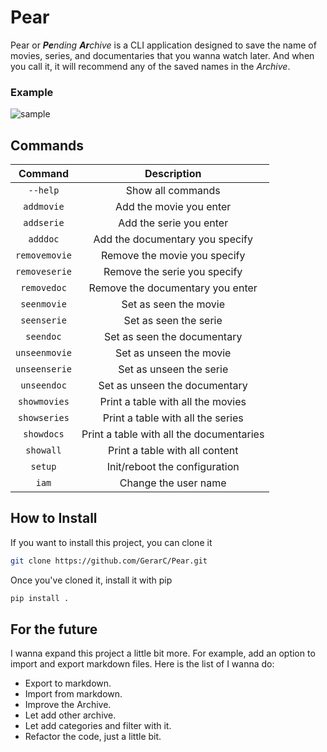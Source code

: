# Pear

Pear or _**Pe**nding **Ar**chive_ is a CLI application designed
to save the name of movies, series, and documentaries
that you wanna watch later.
And when you call it,
it will recommend any of the saved names in the *Archive*.


### Example

![sample](images/sample.gif)

## Commands

|**Command**|**Description**|
|:---------:|:-------------:|
|`--help`|Show all commands|
|`addmovie`|Add the movie you enter|
|`addserie`|Add the serie you enter|
|`adddoc`|Add the documentary you specify|
|`removemovie`|Remove the movie you specify|
|`removeserie`|Remove the serie you specify|
|`removedoc`|Remove the documentary you enter|
|`seenmovie`|Set as seen the movie|
|`seenserie`|Set as seen the serie|
|`seendoc`|Set as seen the documentary|
|`unseenmovie`|Set as unseen the movie|
|`unseenserie`|Set as unseen the serie|
|`unseendoc`|Set as unseen the documentary|
|`showmovies`|Print a table with all the movies|
|`showseries`|Print a table with all the series|
|`showdocs`|Print a table with all the documentaries|
|`showall`|Print a table with all content|
|`setup`|Init/reboot the configuration|
|`iam`|Change the user name|


## How to Install

If you want to install this project, you can clone it
~~~ bash
git clone https://github.com/GerarC/Pear.git
~~~
Once you've cloned it, install it with pip
~~~ bash
pip install .
~~~

## For the future

I wanna expand this project a little bit more. For example, add an option to import and export markdown files. Here is the list of I wanna do:
- Export to markdown.
- Import from markdown.
- Improve the Archive.
- Let add other archive.
- Let add categories and filter with it.
- Refactor the code, just a little bit.
